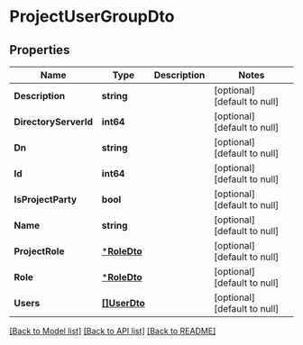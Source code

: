 # ProjectUserGroupDto

## Properties
Name | Type | Description | Notes
------------ | ------------- | ------------- | -------------
**Description** | **string** |  | [optional] [default to null]
**DirectoryServerId** | **int64** |  | [optional] [default to null]
**Dn** | **string** |  | [optional] [default to null]
**Id** | **int64** |  | [optional] [default to null]
**IsProjectParty** | **bool** |  | [optional] [default to null]
**Name** | **string** |  | [optional] [default to null]
**ProjectRole** | [***RoleDto**](RoleDto.md) |  | [optional] [default to null]
**Role** | [***RoleDto**](RoleDto.md) |  | [optional] [default to null]
**Users** | [**[]UserDto**](UserDto.md) |  | [optional] [default to null]

[[Back to Model list]](../README.md#documentation-for-models) [[Back to API list]](../README.md#documentation-for-api-endpoints) [[Back to README]](../README.md)


